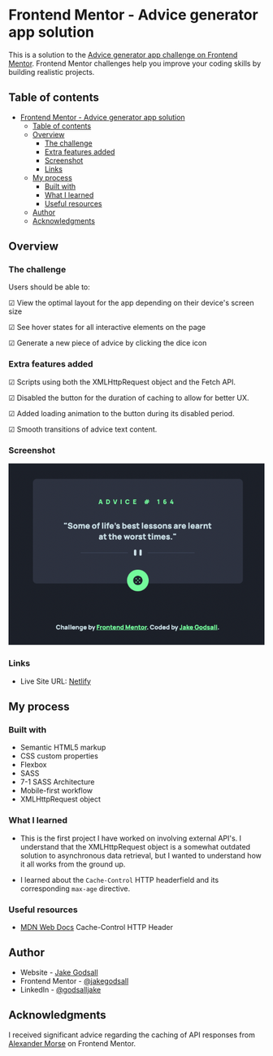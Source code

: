 # Frontend Mentor - Advice generator app solution

This is a solution to the [Advice generator app challenge on Frontend Mentor](https://www.frontendmentor.io/challenges/advice-generator-app-QdUG-13db). 
Frontend Mentor challenges help you improve your coding skills by building realistic projects.

## Table of contents

- [Frontend Mentor - Advice generator app solution](#frontend-mentor---advice-generator-app-solution)
  - [Table of contents](#table-of-contents)
  - [Overview](#overview)
    - [The challenge](#the-challenge)
    - [Extra features added](#extra-features-added)
    - [Screenshot](#screenshot)
    - [Links](#links)
  - [My process](#my-process)
    - [Built with](#built-with)
    - [What I learned](#what-i-learned)
    - [Useful resources](#useful-resources)
  - [Author](#author)
  - [Acknowledgments](#acknowledgments)

## Overview

### The challenge

Users should be able to:

&#9745; View the optimal layout for the app depending on their device's screen size

&#9745; See hover states for all interactive elements on the page

&#9745; Generate a new piece of advice by clicking the dice icon

### Extra features added

&#9745; Scripts using both the XMLHttpRequest object and the Fetch API.

&#9745; Disabled the button for the duration of caching to allow for better UX.

&#9745; Added loading animation to the button during its disabled period.

&#9745; Smooth transitions of advice text content.

### Screenshot

<img src="completed-screenshot.png" >

### Links

-   Live Site URL: [Netlify](https://jakegodsall-advice-generator.netlify.app/)

## My process

### Built with

-   Semantic HTML5 markup
-   CSS custom properties
-   Flexbox
-   SASS
-   7-1 SASS Architecture
-   Mobile-first workflow
-   XMLHttpRequest object

### What I learned

-   This is the first project I have worked on involving external API's. I understand that the
    XMLHttpRequest object is a somewhat outdated solution to asynchronous data retrieval, but I
    wanted to understand how it all works from the ground up.

-   I learned about the `Cache-Control` HTTP headerfield and its corresponding `max-age` directive.

### Useful resources

-   [MDN Web Docs](https://developer.mozilla.org/en-US/docs/Web/HTTP/Headers/Cache-Control) Cache-Control HTTP Header

## Author

-   Website - [Jake Godsall](https://jakegodsall.com)
-   Frontend Mentor - [@jakegodsall](https://www.frontendmentor.io/profile/jakegodsall)
-   LinkedIn - [@godsalljake](https://www.linkedin.com/in/godsalljake/)

## Acknowledgments

I received significant advice regarding the caching of API responses from
[Alexander Morse](https://github.com/Sakeran) on Frontend Mentor.
